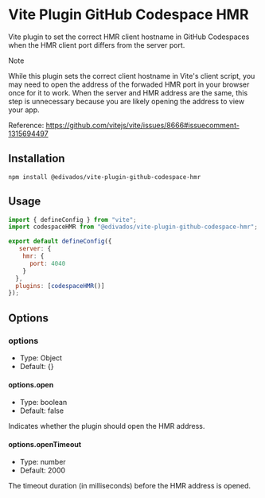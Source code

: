 # Vite Plugin GitHub Codespace HMR

Vite plugin to set the correct HMR client hostname in GitHub Codespaces when the HMR client port differs from the server port.

> [!NOTE]  
> While this plugin sets the correct client hostname in Vite's client script, you may need to open the address of the forwaded HMR port in your browser once for it to work. When the server and HMR address are the same, this step is unnecessary because you are likely opening the address to view your app.

Reference: https://github.com/vitejs/vite/issues/8666#issuecomment-1315694497

## Installation

```
npm install @edivados/vite-plugin-github-codespace-hmr
```

## Usage

```js
import { defineConfig } from "vite";
import codespaceHMR from "@edivados/vite-plugin-github-codespace-hmr";

export default defineConfig({
   server: {
    hmr: {
      port: 4040
    }
  },
  plugins: [codespaceHMR()]
});
```

## Options

### options

- Type: Object
- Default: {}

#### options.open

- Type: boolean
- Default: false

Indicates whether the plugin should open the HMR address.

#### options.openTimeout

- Type: number
- Default: 2000

The timeout duration (in milliseconds) before the HMR address is opened.